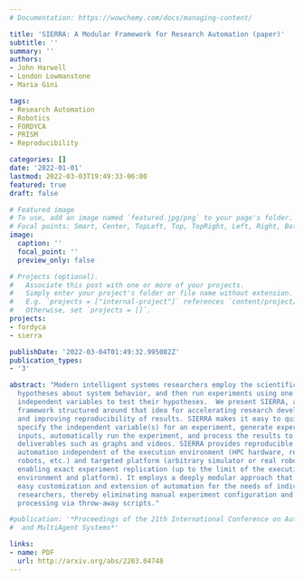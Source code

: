 ```yaml
---
# Documentation: https://wowchemy.com/docs/managing-content/

title: 'SIERRA: A Modular Framework for Research Automation (paper)'
subtitle: ''
summary: ''
authors:
- John Harwell
- London Lowmanstone
- Maria Gini

tags:
- Research Automation
- Robotics
- FORDYCA
- PRISM
- Reproducibility

categories: []
date: '2022-01-01'
lastmod: 2022-03-03T19:49:33-06:00
featured: true
draft: false

# Featured image
# To use, add an image named `featured.jpg/png` to your page's folder.
# Focal points: Smart, Center, TopLeft, Top, TopRight, Left, Right, BottomLeft, Bottom, BottomRight.
image:
  caption: ''
  focal_point: ''
  preview_only: false

# Projects (optional).
#   Associate this post with one or more of your projects.
#   Simply enter your project's folder or file name without extension.
#   E.g. `projects = ["internal-project"]` references `content/project/deep-learning/index.md`.
#   Otherwise, set `projects = []`.
projects:
- fordyca
- sierra

publishDate: '2022-03-04T01:49:32.995082Z'
publication_types:
- '3'

abstract: "Modern intelligent systems researchers employ the scientific method: they form
  hypotheses about system behavior, and then run experiments using one or more
  independent variables to test their hypotheses.  We present SIERRA, a novel
  framework structured around that idea for accelerating research developments
  and improving reproducibility of results. SIERRA makes it easy to quickly
  specify the independent variable(s) for an experiment, generate experimental
  inputs, automatically run the experiment, and process the results to generate
  deliverables such as graphs and videos. SIERRA provides reproducible
  automation independent of the execution environment (HPC hardware, real
  robots, etc.) and targeted platform (arbitrary simulator or real robots),
  enabling exact experiment replication (up to the limit of the execution
  environment and platform). It employs a deeply modular approach that allows
  easy customization and extension of automation for the needs of individual
  researchers, thereby eliminating manual experiment configuration and result
  processing via throw-away scripts."

#publication: '*Proceedings of the 21th International Conference on Autonomous Agents
#  and MultiAgent Systems*'

links:
- name: PDF
  url: http://arxiv.org/abs/2203.04748
---
```

